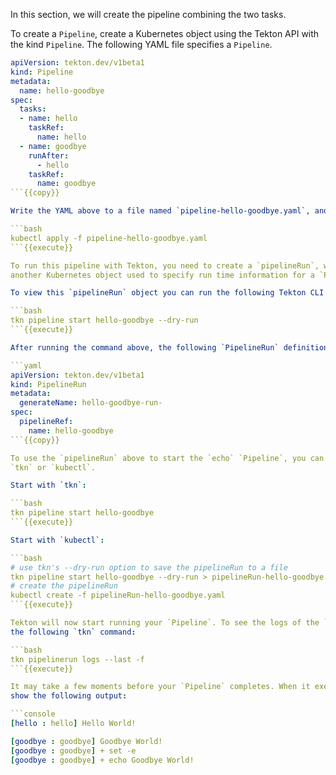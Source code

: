 In this section, we will create the pipeline combining the two tasks.

To create a `Pipeline`, create a Kubernetes object using the Tekton API with
the kind `Pipeline`. The following YAML file specifies a `Pipeline`.

```yaml
apiVersion: tekton.dev/v1beta1
kind: Pipeline
metadata:
  name: hello-goodbye
spec:
  tasks:
  - name: hello
    taskRef:
      name: hello
  - name: goodbye
    runAfter: 
      - hello
    taskRef:
      name: goodbye
```{{copy}}

Write the YAML above to a file named `pipeline-hello-goodbye.yaml`, and apply it to your Kubernetes cluster:

```bash
kubectl apply -f pipeline-hello-goodbye.yaml
```{{execute}}

To run this pipeline with Tekton, you need to create a `pipelineRun`, which is
another Kubernetes object used to specify run time information for a `Pipeline`. 

To view this `pipelineRun` object you can run the following Tekton CLI (`tkn`) command:

```bash
tkn pipeline start hello-goodbye --dry-run
```{{execute}}

After running the command above, the following `PipelineRun` definition should be shown:

```yaml
apiVersion: tekton.dev/v1beta1
kind: PipelineRun
metadata:
  generateName: hello-goodbye-run-
spec:
  pipelineRef:
    name: hello-goodbye
```{{copy}}

To use the `pipelineRun` above to start the `echo` `Pipeline`, you can either use 
`tkn` or `kubectl`.

Start with `tkn`:

```bash
tkn pipeline start hello-goodbye
```{{execute}}

Start with `kubectl`:

```bash
# use tkn's --dry-run option to save the pipelineRun to a file
tkn pipeline start hello-goodbye --dry-run > pipelineRun-hello-goodbye.yaml
# create the pipelineRun
kubectl create -f pipelineRun-hello-goodbye.yaml
```{{execute}}

Tekton will now start running your `Pipeline`. To see the logs of the `pipelineRun`, run 
the following `tkn` command:

```bash
tkn pipelinerun logs --last -f 
```{{execute}}

It may take a few moments before your `Pipeline` completes. When it executes, it should 
show the following output:

```console
[hello : hello] Hello World!

[goodbye : goodbye] Goodbye World!
[goodbye : goodbye] + set -e
[goodbye : goodbye] + echo Goodbye World!
```
